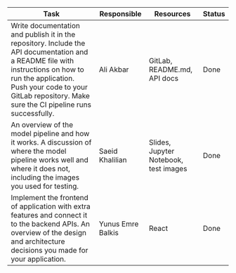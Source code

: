 | **Task** | **Responsible** | **Resources** | **Status** |
| -------- | --------------- | ------------- | ---------- |
| Write documentation and publish it in the repository. Include the API documentation and a README file with instructions on how to run the application. Push your code to your GitLab repository. Make sure the CI pipeline runs successfully. | Ali Akbar | GitLab, README.md, API docs | Done |
| An overview of the model pipeline and how it works. A discussion of where the model pipeline works well and where it does not, including the images you used for testing. | Saeid Khalilian | Slides, Jupyter Notebook, test images | Done |
| Implement the frontend of application with extra features and connect it to the backend APIs. An overview of the design and architecture decisions you made for your application. | Yunus Emre Balkis | React | Done |
